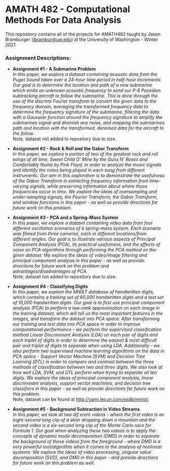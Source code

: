 # AMATH 482 - Computational Methods For Data Analysis
This repository contains all of the projects for AMATH482 taught by Jason Bramburger (jbrambur@uw.edu) at the University of Washington - Winter 2021.

### Assignment Descriptions:
- **Assignment #1 - A Submarine Problem** <br/>
*In this paper, we explore a dataset containing acoustic data from the Puget Sound taken over a 24-hour time period in half-hour increments. Our goal is to determine the location and path of a new submarine which emits an unknown acoustic frequency to send our P-8 Poseidon subtracking aircraft to follow the submarine. This is done through the use of the discrete Fourier transform to convert the given data to the frequency domain, averaging the transformed frequency data to determine the frequency signature of the submarine, filtering the data with a Gaussian function around the frequency signature to amplify the submarines signal and diminish any noise, and mapping the submarines path and location with the transformed, denoised data for the aircraft to the follow.*<br/>Note, dataset not added to repository due to size.

- **Assignment #2 - Rock & Roll and the Gabor Transform** <br/>
*In this paper, we explore a portion of two of the greatest rock and roll songs of all time, Sweet Child O’ Mine by the Guns N’ Roses and Comfortably Numb by Pink Floyd, in order to analyze the music signals and identify the notes being played in each song from different instruments. Our aim in this exploration is to demonstrate the usefulness of the Gabor Transform in extracting frequency information from time-varying signals, while preserving information about where those frequencies occur in time. We explore the ideas of oversampling and under-sampling signals, the Fourier Transform, the Gabor Transform, and window functions in this paper - as well as provide directions for future work on this problem.*

- **Assignment #3 - PCA and a Spring-Mass System** <br/>
*In this paper, we explore a dataset containing video data from four different oscillation scenarios of a spring-mass system. Each scenario was filmed from three cameras, each in different locations/from different angles. Our goal is to illustrate various aspects of Principal Component Analysis (PCA), its practical usefulness, and the effects of noise on PCA algorithms through performing the PCA method on the given dataset. We explore the ideas of video/image filtering and principal component analysis in this paper - as well as provide directions for future work on this problem and advantages/disadvantages of PCA.<br/>* Note, dataset not added to repository due to size.

- **Assignment #4 - Classifying Digits** <br/>
*In this paper, we explore the MNIST database of handwritten digits, which contains a training set of 60,000 handwritten digits
and a test set of 10,000 handwritten digits. Our goal is to first use principal component analysis (PCA) to perform a low-rank
approximation on each image in the training dataset, which will tell us the most important features in the images, and transform
the dataset into PCA space. After transforming our training and test data into PCA space in order to improve computational
performance - we perform the supervised classification method Linear Discriminant Analysis (LDA) on each pair of digits and
each triplet of digits in order to determine the easiest & most difficult pair and triplet of digits to separate when using LDA.
Additionally - we also perform two supervised machine learning algorithms on the data in PCA space - Support Vector Machine
(SVM) and Decision Tree Learning (DTL) in order to compare and contrast between the three methods of classification between
two and three digits. We also look at how well LDA, SVM, and DTL perform when trying to separate all ten digits. We explore the
ideas of principal component analysis, linear discriminant analysis, support vector machines, and decision tree classifiers in this
paper - as well as provide directions for future work on this problem.*<br/>Note, dataset can be found at http://yann.lecun.com/exdb/mnist/.

- **Assignment #5 - Background Subtraction in Video Streams** <br/>
*In this paper, we look at two dif erent videos - where the first video is an eight-second long clip of a skier dropping
down a mountain and the second video is a six-second long clip of the Monte Carlo race for Formula 1. Our goal
when analyzing these two videos is to apply the concepts of dynamic mode decomposition (DMD) in order to separate
the background of these videos from the foreground - where DMD is a very powerful tool/algorithm when it comes to
the analysis of nonlinear systems. We explore the ideas of video processing, singular value decomposition (SVD), and
DMD in this paper - and provide directions for future work on this problem as well.*
